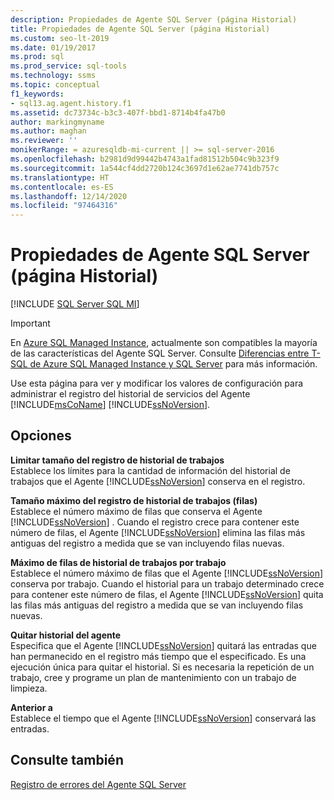 ```yaml
---
description: Propiedades de Agente SQL Server (página Historial)
title: Propiedades de Agente SQL Server (página Historial)
ms.custom: seo-lt-2019
ms.date: 01/19/2017
ms.prod: sql
ms.prod_service: sql-tools
ms.technology: ssms
ms.topic: conceptual
f1_keywords:
- sql13.ag.agent.history.f1
ms.assetid: dc73734c-b3c3-407f-bbd1-8714b4fa47b0
author: markingmyname
ms.author: maghan
ms.reviewer: ''
monikerRange: = azuresqldb-mi-current || >= sql-server-2016
ms.openlocfilehash: b2981d9d99442b4743a1fad81512b504c9b323f9
ms.sourcegitcommit: 1a544cf4dd2720b124c3697d1e62ae7741db757c
ms.translationtype: HT
ms.contentlocale: es-ES
ms.lasthandoff: 12/14/2020
ms.locfileid: "97464316"
---
```

# <a name="sql-server-agent-properties-history-page"></a>Propiedades de Agente SQL Server (página Historial)
[!INCLUDE [SQL Server SQL MI](../../includes/applies-to-version/sql-asdbmi.md)]

> [!IMPORTANT]  
> En [Azure SQL Managed Instance](/azure/sql-database/sql-database-managed-instance), actualmente son compatibles la mayoría de las características del Agente SQL Server. Consulte [Diferencias entre T-SQL de Azure SQL Managed Instance y SQL Server](/azure/sql-database/sql-database-managed-instance-transact-sql-information#sql-server-agent) para más información.

Use esta página para ver y modificar los valores de configuración para administrar el registro del historial de servicios del Agente [!INCLUDE[msCoName](../../includes/msconame_md.md)] [!INCLUDE[ssNoVersion](../../includes/ssnoversion-md.md)].  
  
## <a name="options"></a>Opciones  
**Limitar tamaño del registro de historial de trabajos**  
Establece los límites para la cantidad de información del historial de trabajos que el Agente [!INCLUDE[ssNoVersion](../../includes/ssnoversion-md.md)] conserva en el registro.  
  
**Tamaño máximo del registro de historial de trabajos (filas)**  
Establece el número máximo de filas que conserva el Agente [!INCLUDE[ssNoVersion](../../includes/ssnoversion-md.md)] . Cuando el registro crece para contener este número de filas, el Agente [!INCLUDE[ssNoVersion](../../includes/ssnoversion-md.md)] elimina las filas más antiguas del registro a medida que se van incluyendo filas nuevas.  
  
**Máximo de filas de historial de trabajos por trabajo**  
Establece el número máximo de filas que el Agente [!INCLUDE[ssNoVersion](../../includes/ssnoversion-md.md)] conserva por trabajo. Cuando el historial para un trabajo determinado crece para contener este número de filas, el Agente [!INCLUDE[ssNoVersion](../../includes/ssnoversion-md.md)] quita las filas más antiguas del registro a medida que se van incluyendo filas nuevas.  
  
**Quitar historial del agente**  
Especifica que el Agente [!INCLUDE[ssNoVersion](../../includes/ssnoversion-md.md)] quitará las entradas que han permanecido en el registro más tiempo que el especificado. Es una ejecución única para quitar el historial. Si es necesaria la repetición de un trabajo, cree y programe un plan de mantenimiento con un trabajo de limpieza.  
  
**Anterior a**  
Establece el tiempo que el Agente [!INCLUDE[ssNoVersion](../../includes/ssnoversion-md.md)] conservará las entradas.  
  
## <a name="see-also"></a>Consulte también  
[Registro de errores del Agente SQL Server](../../ssms/agent/sql-server-agent-error-log.md)  
